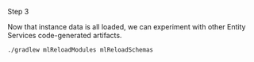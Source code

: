 Step 3

Now that instance data is all loaded, we can experiment with other
Entity Services code-generated artifacts.

`./gradlew mlReloadModules mlReloadSchemas`
